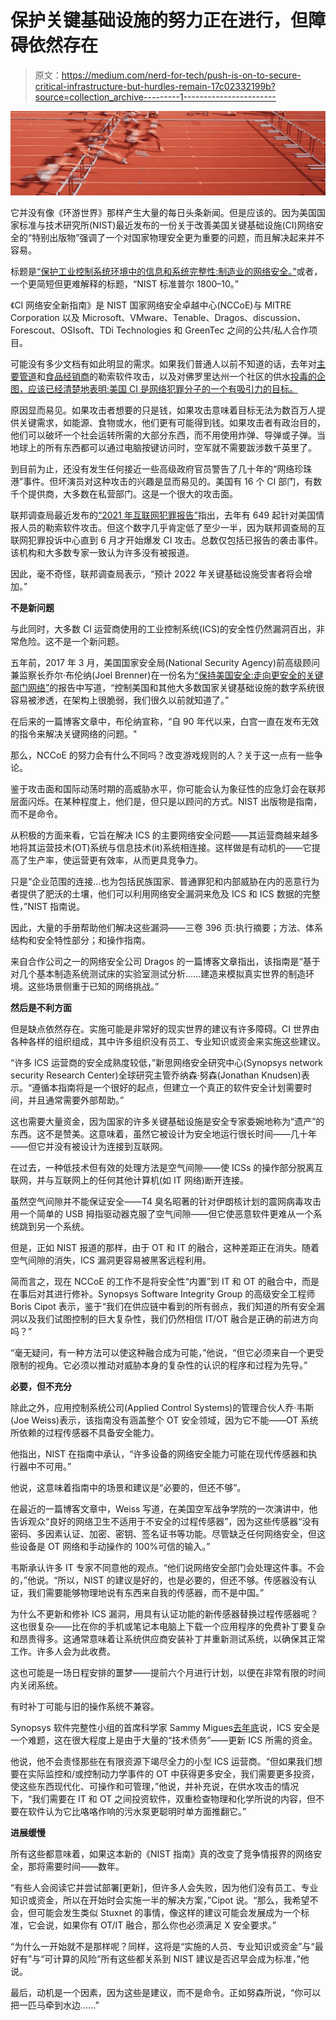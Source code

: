 # 保护关键基础设施的努力正在进行，但障碍依然存在

> 原文：<https://medium.com/nerd-for-tech/push-is-on-to-secure-critical-infrastructure-but-hurdles-remain-17c02332199b?source=collection_archive---------1----------------------->

![](img/0dc1191234ae68fe531aa5440114dc65.png)

它并没有像《环游世界》那样产生大量的每日头条新闻。但是应该的。因为美国国家标准与技术研究所(NIST)最近发布的一份关于改善美国关键基础设施(CI)网络安全的“特别出版物”强调了一个对国家物理安全更为重要的问题，而且解决起来并不容易。

标题是[“保护工业控制系统环境中的信息和系统完整性:制造业的网络安全。”](https://nvlpubs.nist.gov/nistpubs/SpecialPublications/NIST.SP.1800-10.pdf)或者，一个更简短但更难解释的标题，“NIST 标准普尔 1800–10。”

《CI 网络安全新指南》是 NIST 国家网络安全卓越中心(NCCoE)与 MITRE Corporation 以及 Microsoft、VMware、Tenable、Dragos、discussion、Forescout、OSIsoft、TDi Technologies 和 GreenTec 之间的公共/私人合作项目。

可能没有多少文档有如此明显的需求。如果我们普通人以前不知道的话，去年对[主要管道](https://www.politico.com/news/2021/05/08/colonial-pipeline-cyber-attack-485984)和[食品经销商](https://www.vox.com/recode/2021/6/1/22463179/jbs-foods-ransomware-attack-meat-hackers)的勒索软件攻击，以及对佛罗里达州一个社区的供水[投毒的企图，应该已经清楚地表明:美国 CI 是网络犯罪分子的一个有吸引力的目标。](/swlh/the-florida-water-hack-dont-think-redundancy-will-prevent-the-next-one-e324a6e8a0d3)

原因显而易见。如果攻击者想要的只是钱，如果攻击意味着目标无法为数百万人提供关键需求，如能源、食物或水，他们更有可能得到钱。如果攻击者有政治目的，他们可以破坏一个社会运转所需的大部分东西，而不用使用炸弹、导弹或子弹。当地球上的所有东西都可以通过电脑按键访问时，空军就不需要跋涉数千英里了。

到目前为止，还没有发生任何接近一些高级政府官员警告了几十年的“网络珍珠港”事件。但坏演员对这种攻击的兴趣是显而易见的。美国有 16 个 CI 部门，有数千个提供商，大多数在私营部门。这是一个很大的攻击面。

联邦调查局最近发布的[“2021 年互联网犯罪报告”](https://www.ic3.gov/Media/PDF/AnnualReport/2021_IC3Report.pdf)指出，去年有 649 起针对美国情报人员的勒索软件攻击。但这个数字几乎肯定低了至少一半，因为联邦调查局的互联网犯罪投诉中心直到 6 月才开始爆发 CI 攻击。总数仅包括已报告的袭击事件。该机构和大多数专家一致认为许多没有被报道。

因此，毫不奇怪，联邦调查局表示，“预计 2022 年关键基础设施受害者将会增加。”

**不是新问题**

与此同时，大多数 CI 运营商使用的工业控制系统(ICS)的安全性仍然漏洞百出，非常危险。这不是一个新问题。

五年前，2017 年 3 月，美国国家安全局(National Security Agency)前高级顾问兼监察长乔尔·布伦纳(Joel Brenner)在一份名为[“保持美国安全:走向更安全的关键部门网络”](https://internetpolicy.mit.edu/critical-infrastructure-2017/)的报告中写道，“控制美国和其他大多数国家关键基础设施的数字系统很容易被渗透，在架构上很脆弱，我们很久以前就知道了。”

在后来的一篇博客文章中，布伦纳宣称，“自 90 年代以来，白宫一直在发布无效的指令来解决关键网络的问题。"

那么，NCCoE 的努力会有什么不同吗？改变游戏规则的人？关于这一点有一些争论。

鉴于攻击面和国际动荡时期的高威胁水平，你可能会认为象征性的应急灯会在联邦层面闪烁。在某种程度上，他们是，但只是以顾问的方式。NIST 出版物是指南，而不是命令。

从积极的方面来看，它旨在解决 ICS 的主要网络安全问题——其运营商越来越多地将其运营技术(OT)系统与信息技术(it)系统相连接。这样做是有动机的——它提高了生产率，使运营更有效率，从而更具竞争力。

只是“企业范围的连接…也为包括民族国家、普通罪犯和内部威胁在内的恶意行为者提供了肥沃的土壤，他们可以利用网络安全漏洞来危及 ICS 和 ICS 数据的完整性，”NIST 指南说。

因此，大量的手册帮助他们解决这些漏洞——三卷 396 页:执行摘要；方法、体系结构和安全特性部分；和操作指南。

来自合作公司之一的网络安全公司 Dragos 的一篇博客文章指出，该指南是“基于对几个基本制造系统测试床的实验室测试分析……建造来模拟真实世界的制造环境。这些场景侧重于已知的网络挑战。”

**然后是不利方面**

但是缺点依然存在。实施可能是非常好的现实世界的建议有许多障碍。CI 世界由各种各样的组织组成，其中许多组织没有员工、专业知识或资金来实施这些建议。

“许多 ICS 运营商的安全成熟度较低，”新思网络安全研究中心(Synopsys network security Research Center)全球研究主管乔纳森·努森(Jonathan Knudsen)表示。“遵循本指南将是一个很好的起点，但建立一个真正的软件安全计划需要时间，并且通常需要外部帮助。”

这也需要大量资金，因为国家的许多关键基础设施是安全专家委婉地称为“遗产”的东西。这不是赞美。这意味着，虽然它被设计为安全地运行很长时间——几十年——但它并没有被设计为连接到互联网。

在过去，一种低技术但有效的处理方法是空气间隙——使 ICSs 的操作部分脱离互联网，并与互联网上的任何其他计算机(如 IT 网络)断开连接。

虽然空气间隙并不能保证安全——T4 臭名昭著的针对伊朗核计划的震网病毒攻击用一个简单的 USB 拇指驱动器克服了空气间隙——但它使恶意软件更难从一个系统跳到另一个系统。

但是，正如 NIST 报道的那样，由于 OT 和 IT 的融合，这种差距正在消失。随着空气间隙的消失，ICS 漏洞更容易被黑客远程利用。

简而言之，现在 NCCoE 的工作不是将安全性“内置”到 IT 和 OT 的融合中，而是在事后对其进行修补。Synopsys Software Integrity Group 的高级安全工程师 Boris Cipot 表示，鉴于“我们在供应链中看到的所有弱点，我们知道的所有安全漏洞以及我们试图控制的巨大复杂性，我们仍然相信 IT/OT 融合是正确的前进方向吗？”

“毫无疑问，有一种方法可以使这种融合成为可能，”他说，“但它必须来自一个更受限制的视角。它必须以推动对威胁本身的复杂性的认识的程序和过程为先导。”

**必要，但不充分**

除此之外，应用控制系统公司(Applied Control Systems)的管理合伙人乔·韦斯(Joe Weiss)表示，该指南没有涵盖整个 OT 安全领域，因为它不能——OT 系统所依赖的过程传感器不具备安全能力。

他指出，NIST 在指南中承认，“许多设备的网络安全能力可能在现代传感器和执行器中不可用。”

他说，这意味着指南中的场景和建议是“必要的，但还不够”。

在最近的一篇博客文章中，Weiss 写道，在美国空军战争学院的一次演讲中，他告诉观众“良好的网络卫生不适用于不安全的过程传感器”，因为这些传感器“没有密码、多因素认证、加密、密钥、签名证书等功能。尽管缺乏任何网络安全，但这些设备是 OT 网络和手动操作的 100%可信的输入。”

韦斯承认许多 IT 专家不同意他的观点。“他们说网络安全部门会处理这件事。不会的，”他说。“所以，NIST 的建议是好的，也是必要的，但还不够。传感器没有认证，我们需要能够物理地说有东西来自我的传感器，而不是中国。”

为什么不更新和修补 ICS 漏洞，用具有认证功能的新传感器替换过程传感器呢？这也很复杂——比在你的手机或笔记本电脑上下载一个应用程序的免费补丁要复杂和昂贵得多。这通常意味着让系统供应商安装补丁并重新测试系统，以确保其正常工作。许多人会为此收费。

这也可能是一场日程安排的噩梦——提前六个月进行计划，以便在非常有限的时间内关闭系统。

有时补丁可能与旧的操作系统不兼容。

Synopsys 软件完整性小组的首席科学家 Sammy Migues[去年底](https://armerding.medium.com/report-critical-infrastructure-vulnerabilities-at-record-levels-bf44f38ff100)说，ICS 安全是一个难题，这在很大程度上是由于大量的“技术债务”——更新 ICS 所需的资金。

他说，他不会责怪那些在有限资源下竭尽全力的小型 ICS 运营商。“但如果我们想要在实际监控和/或控制动力学事件的 OT 中获得更多安全，我们需要更多投资，使这些东西现代化、可操作和可管理，”他说，并补充说，在供水攻击的情况下，“我们需要在 IT 和 OT 之间投资软件，双重检查物理和化学所说的内容，但不要在软件认为它比咯咯作响的污水泵更聪明时单方面推翻它。”

**进展缓慢**

所有这些都意味着，如果这本新的《NIST 指南》真的改变了竞争情报界的网络安全，那将需要时间——数年。

“有些人会阅读它并尝试部署[更新]，但许多人会失败，因为他们没有员工、专业知识或资金，所以在开始时会实施一半的解决方案，”Cipot 说。“那么，我希望不会，但可能会发生类似 Stuxnet 的事情，像这样的建议可能会发展成为一个标准，它会说，如果你有 OT/IT 融合，那么你也必须满足 X 安全要求。”

“为什么一开始就不是那样呢？同样，这将是“实施的人员、专业知识或资金”与“最好有”与“可计算的风险”所有这些都关系到 NIST 建议是否迟早会成为标准，”他说。

最后，动机是一个因素，因为这些是建议，而不是命令。正如努森所说，“你可以把一匹马牵到水边……”